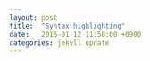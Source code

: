 ```yaml
---
layout: post
title:  "Syntax highlighting"
date:   2016-01-12 11:58:00 +0900
categories: jekyll update
---
```

